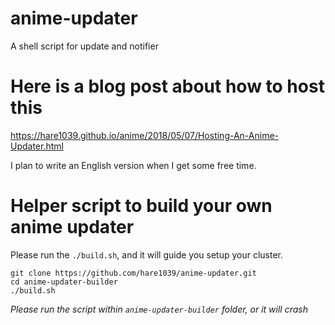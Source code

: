 # anime-updater
A shell script for update and notifier

# Here is a blog post about how to host this
https://hare1039.github.io/anime/2018/05/07/Hosting-An-Anime-Updater.html

I plan to write an English version when I get some free time.

# Helper script to build your own anime updater
Please run the `./build.sh`, and it will guide you setup your cluster.

    git clone https://github.com/hare1039/anime-updater.git
    cd anime-updater-builder
    ./build.sh

*Please run the script within `anime-updater-builder` folder, or it will crash*

